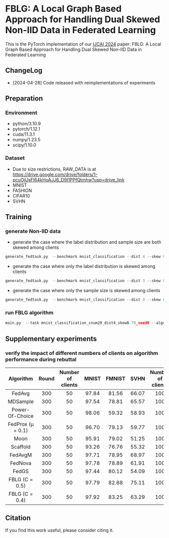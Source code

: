 # FBLG: A Local Graph Based Approach for Handling Dual Skewed Non-IID Data in Federated Learning

This is the PyTorch implementation of our [IJCAI 2024](https://ijcai24.org/) paper: FBLG: A Local Graph Based Approach for Handling Dual Skewed Non-IID Data in Federated Learning

## ChangeLog
* [2024-04-28] Code released with reimplementations of experiments

## Preparation

### Environment
* python/3.10.9
* pytorch/1.12.1
* cuda/11.3.1
* numpy/1.23.5
* scipy/1.10.0

### Dataset
* Due to size restrictions, RAW_DATA is at https://drive.google.com/drive/folders/1-pcuOjUsFI64kHoAJJ6_D9I1PPfQtmhw?usp=drive_link
* MNIST
* FASHION
* CIFAR10
* SVHN

## Training
### generate Non-IID data

* generate the case where the label distribution and sample size are both skewed among clients
```python 
generate_fedtask.py  --benchmark mnist_classification --dist 4 --skew 0.79 --num_clients 20
```

* generate the case where only the label distribution is skewed among clients
```python 
generate_fedtask.py  --benchmark mnist_classification --dist 3 --skew 0.4 --num_clients 20
```

* generate the case where only the sample size is skewed among clients
```python 
generate_fedtask.py  --benchmark mnist_classification --dist 4 --skew 0.6 --num_clients 20
```

### run FBLG algorithm
```python 
main.py  --task mnist_classification_cnum20_dist4_skew0.79_seed0 --algorithm FBLG --num_rounds 300 --gpu 0
```

## Supplementary experiments

### verify the impact of different numbers of clients on algorithm performance during rebuttal
|      Algorithm      |Round | Number of clients | MNIST | FMNIST | SVHN  | Number of clients  | MNIST | FMNIST  |  SVHN  |
|:-------------------:|:----:|:-----------------:|:-----:|:------:|:-----:|:------------------:|-------|:-------:|:------:|
|       FedAvg        | 300  |        50         | 97.84 | 81.56  | 66.07 |        100         | 97.59 |  80.21  | 78.23  |
|      MDSample       | 300  |        50         | 97.54 | 78.81  | 65.57 |        100         | 97.56 |  81.81  | 79.04  |
|   Power-Of-Choice   | 300  |        50         | 98.06 | 59.32  | 58.93 |        100         | 98.11 |  70.88  | 61.67  |
|  FedProx (μ = 0.1)  | 300  |        50         | 96.70 | 79.13  | 59.77 |        100         | 97.19 |  80.80  |  78.26 |
|        Moon         | 300  |        50         | 95.91 | 79.02  | 51.25 |        100         | 96.29 |  77.22  | 64.78  |
|      Scaffold       | 300  |        50         | 93.26 | 76.76  | 55.32 |        100         | 95.62 |  75.07  | 60.84  |
|       FedAvgM       | 300  |        50         | 97.71 | 78.95  | 68.97 |        100         | 97.63 |  79.92  | 72.92  |
|       FedNova       | 300  |        50         | 97.78 | 78.89  | 61.91 |        100         | 96.95 |  81.08  | 57.61  |
|        FedGS        | 300  |        50         | 97.44 | 80.12  | 54.09 |        100         | 97.25 |  78.33  | 73.06  |
|   FBLG (C = 0.5)    | 300  |        50         | 97.79 | 82.88  | 75.11 |        100         | 98.30 |  80.67  | 83.35  |
|   FBLG (C = 0.4)    | 300  |        50         | 97.92 | 83.25  | 63.29 |        100         | 98.10 |  81.32  | 84.28  |

## Citation

If you find this work useful, please consider citing it.
